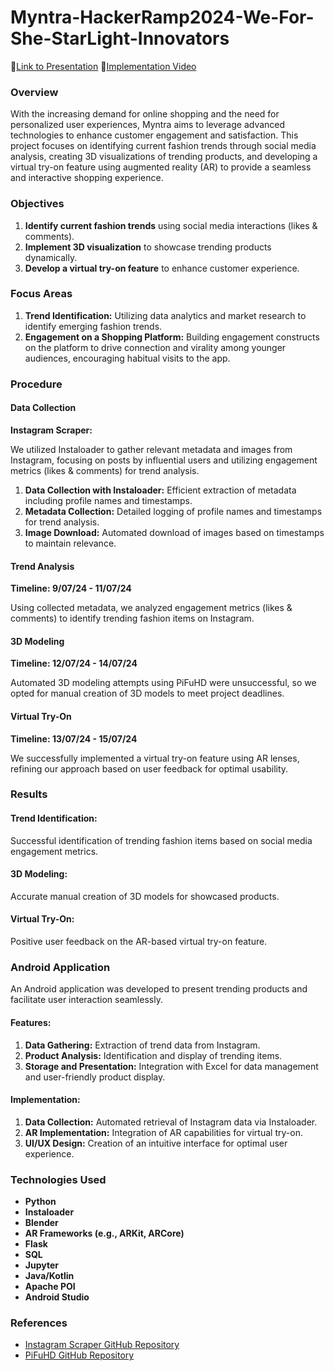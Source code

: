 # Myntra-HackerRamp2024-We-For-She-StarLight-Innovators
🔗[Link to Presentation](https://docs.google.com/presentation/d/1t4w5Zc1-aIeCZ1PLIqNwpZzju0wiZtiVh52NKL7_YyM/edit?usp=sharing)
🔗[Implementation Video](https://www.canva.com/design/DAGK8N0q2p8/lSdyHF2i38x3pRiwfxu8EQ/watch?utm_content=DAGK8N0q2p8&utm_campaign=designshare&utm_medium=link&utm_source=editor)


### Overview
With the increasing demand for online shopping and the need for personalized user experiences, Myntra aims to leverage advanced technologies to enhance customer engagement and satisfaction. This project focuses on identifying current fashion trends through social media analysis, creating 3D visualizations of trending products, and developing a virtual try-on feature using augmented reality (AR) to provide a seamless and interactive shopping experience.

### Objectives
1. **Identify current fashion trends** using social media interactions (likes & comments).
2. **Implement 3D visualization** to showcase trending products dynamically.
3. **Develop a virtual try-on feature** to enhance customer experience.

### Focus Areas
1. **Trend Identification:** Utilizing data analytics and market research to identify emerging fashion trends.
2. **Engagement on a Shopping Platform:** Building engagement constructs on the platform to drive connection and virality among younger audiences, encouraging habitual visits to the app.

### Procedure
#### Data Collection
**Instagram Scraper:**

We utilized Instaloader to gather relevant metadata and images from Instagram, focusing on posts by influential users and utilizing engagement metrics (likes & comments) for trend analysis.

1. **Data Collection with Instaloader:** Efficient extraction of metadata including profile names and timestamps.
2. **Metadata Collection:** Detailed logging of profile names and timestamps for trend analysis.
3. **Image Download:** Automated download of images based on timestamps to maintain relevance.

#### Trend Analysis
**Timeline: 9/07/24 - 11/07/24**

Using collected metadata, we analyzed engagement metrics (likes & comments) to identify trending fashion items on Instagram.

#### 3D Modeling
**Timeline: 12/07/24 - 14/07/24**

Automated 3D modeling attempts using PiFuHD were unsuccessful, so we opted for manual creation of 3D models to meet project deadlines.

#### Virtual Try-On
**Timeline: 13/07/24 - 15/07/24**

We successfully implemented a virtual try-on feature using AR lenses, refining our approach based on user feedback for optimal usability.

### Results
#### Trend Identification:
Successful identification of trending fashion items based on social media engagement metrics.

#### 3D Modeling:
Accurate manual creation of 3D models for showcased products.

#### Virtual Try-On:
Positive user feedback on the AR-based virtual try-on feature.

### Android Application
An Android application was developed to present trending products and facilitate user interaction seamlessly.

#### Features:
1. **Data Gathering:** Extraction of trend data from Instagram.
2. **Product Analysis:** Identification and display of trending items.
3. **Storage and Presentation:** Integration with Excel for data management and user-friendly product display.

#### Implementation:
1. **Data Collection:** Automated retrieval of Instagram data via Instaloader.
2. **AR Implementation:** Integration of AR capabilities for virtual try-on.
3. **UI/UX Design:** Creation of an intuitive interface for optimal user experience.

### Technologies Used
- **Python**
- **Instaloader**
- **Blender**
- **AR Frameworks (e.g., ARKit, ARCore)**
- **Flask**
- **SQL**
- **Jupyter**
- **Java/Kotlin**
- **Apache POI**
- **Android Studio**

### References
- [Instagram Scraper GitHub Repository](https://github.com/instaloader/instaloader)
- [PiFuHD GitHub Repository](https://github.com/facebookresearch/pifuhd)

